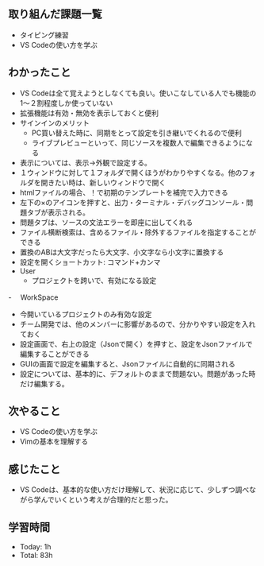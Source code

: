## 取り組んだ課題一覧
- タイピング練習
- VS Codeの使い方を学ぶ
## わかったこと
- VS Codeは全て覚えようとしなくても良い。使いこなしている人でも機能の1〜２割程度しか使っていない
- 拡張機能は有効・無効を表示しておくと便利
- サインインのメリット
  - PC買い替えた時に、同期をとって設定を引き継いでくれるので便利
  - ライブプレビューといって、同じソースを複数人で編集できるようになる
- 表示については、表示→外観で設定する。
- １ウィンドウに対して１フォルダで開くほうがわかりやすくなる。他のフォルダを開きたい時は、新しいウィンドウで開く
- htmlファイルの場合、！で初期のテンプレートを補完で入力できる
- 左下の×のアイコンを押すと、出力・ターミナル・デバッグコンソール・問題タブが表示される。
- 問題タブは、ソースの文法エラーを即座に出してくれる
- ファイル横断検索は、含めるファイル・除外するファイルを指定することができる
- 置換のABは大文字だったら大文字、小文字なら小文字に置換する
- 設定を開くショートカット: コマンド+カンマ
- User
  - プロジェクトを跨いで、有効になる設定

-　 WorkSpace
  - 今開いているプロジェクトのみ有効な設定
  - チーム開発では、他のメンバーに影響があるので、分かりやすい設定を入れておく
- 設定画面で、右上の設定（Jsonで開く）を押すと、設定をJsonファイルで編集することができる
- GUIの画面で設定を編集すると、Jsonファイルに自動的に同期される
- 設定については、基本的に、デフォルトのままで問題ない。問題があった時だけ編集する。
## 次やること
- VS Codeの使い方を学ぶ
- Vimの基本を理解する
## 感じたこと
- VS Codeは、基本的な使い方だけ理解して、状況に応じて、少しずつ調べながら学んでいくという考えが合理的だと思った。
## 学習時間
- Today: 1h
- Total: 83h
